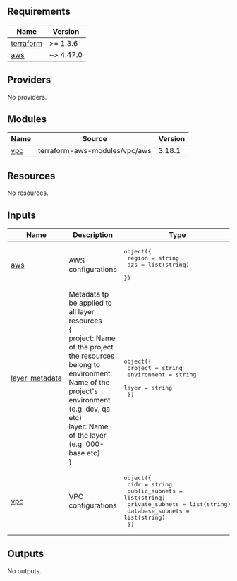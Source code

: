 <!-- BEGIN_TF_DOCS -->
## Requirements

| Name | Version |
|------|---------|
| <a name="requirement_terraform"></a> [terraform](#requirement\_terraform) | >= 1.3.6 |
| <a name="requirement_aws"></a> [aws](#requirement\_aws) | ~> 4.47.0 |

## Providers

No providers.

## Modules

| Name | Source | Version |
|------|--------|---------|
| <a name="module_vpc"></a> [vpc](#module\_vpc) | terraform-aws-modules/vpc/aws | 3.18.1 |

## Resources

No resources.

## Inputs

| Name | Description | Type | Default | Required |
|------|-------------|------|---------|:--------:|
| <a name="input_aws"></a> [aws](#input\_aws) | AWS configurations | <pre>object({<br>    region = string<br>    azs    = list(string)<br>  })</pre> | n/a | yes |
| <a name="input_layer_metadata"></a> [layer\_metadata](#input\_layer\_metadata) | Metadata tp be applied to all layer resources<br>{<br>  project: Name of the project the resources belong to<br>  environment: Name of the project's environment (e.g. dev, qa etc)<br>  layer: Name of the layer (e.g. 000-base etc)<br>} | <pre>object({<br>    project     = string<br>    environment = string<br>    layer       = string<br>  })</pre> | n/a | yes |
| <a name="input_vpc"></a> [vpc](#input\_vpc) | VPC configurations | <pre>object({<br>    cidr             = string<br>    public_subnets   = list(string)<br>    private_subnets  = list(string)<br>    database_subnets = list(string)<br>  })</pre> | n/a | yes |

## Outputs

No outputs.
<!-- END_TF_DOCS -->